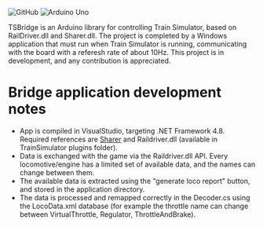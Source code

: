 ![GitHub](https://img.shields.io/github/license/rufus31415/sharer)
![Arduino Uno](https://img.shields.io/badge/Arduino-any-blue)

TSBridge is an Arduino library for controlling Train Simulator, based on RailDriver.dll and Sharer.dll. The project is completed by a Windows application that must run when Train Simulator is running, communicating with the board with a referesh rate of about 10Hz.
This project is in development, and any contribution is appreciated.

# Bridge application development notes
* App is compiled in VisualStudio, targeting .NET Framework 4.8. Required references are [Sharer](https://github.com/Rufus31415/Sharer) and Raildriver.dll (available in TrainSimulator plugins folder).
* Data is exchanged with the game via the Raildriver.dll API. Every locomotive/engine has a limited set of available data, and the names can change between them.
* The available data is extracted using the "generate loco report" button, and stored in the application directory.
* The data is processed and remapped correctly in the Decoder.cs using the LocoData.xml database (for example the throttle name can change between VirtualThrottle, Regulator, ThrottleAndBrake).
